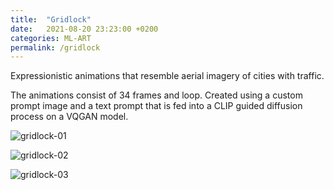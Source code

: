```yaml
---
title:  "Gridlock"
date:   2021-08-20 23:23:00 +0200
categories: ML-ART
permalink: /gridlock
---
```


Expressionistic animations that resemble aerial imagery of cities with traffic.

The animations consist of 34 frames and loop. Created using a custom prompt image and a text prompt that is fed into a CLIP guided diffusion process on a VQGAN model.

![gridlock-01](assets/gridlock-01.gif)

![gridlock-02](assets/gridlock-02.gif)

![gridlock-03](assets/gridlock-03.gif)
